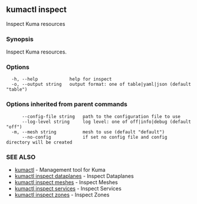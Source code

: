 ## kumactl inspect

Inspect Kuma resources

### Synopsis

Inspect Kuma resources.

### Options

```
  -h, --help            help for inspect
  -o, --output string   output format: one of table|yaml|json (default "table")
```

### Options inherited from parent commands

```
      --config-file string   path to the configuration file to use
      --log-level string     log level: one of off|info|debug (default "off")
  -m, --mesh string          mesh to use (default "default")
      --no-config            if set no config file and config directory will be created
```

### SEE ALSO

* [kumactl](kumactl.md)	 - Management tool for Kuma
* [kumactl inspect dataplanes](kumactl_inspect_dataplanes.md)	 - Inspect Dataplanes
* [kumactl inspect meshes](kumactl_inspect_meshes.md)	 - Inspect Meshes
* [kumactl inspect services](kumactl_inspect_services.md)	 - Inspect Services
* [kumactl inspect zones](kumactl_inspect_zones.md)	 - Inspect Zones

